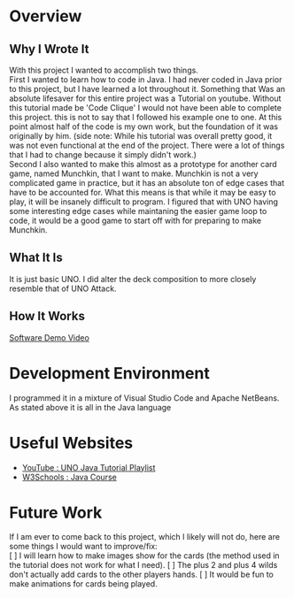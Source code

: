 # Overview

## Why I Wrote It
With this project I wanted to accomplish two things.  
First I wanted to learn how to code in Java. I had never coded in Java prior to this project, but I have learned a lot throughout it. Something that Was an absolute lifesaver for this entire project was a Tutorial on youtube. Without this tutorial made be 'Code Clique' I would not have been able to complete this project. this is not to say that I followed his example one to one. At this point almost half of the code is my own work, but the foundation of it was originally by him. (side note: While his tutorial was overall pretty good, it was not even functional at the end of the project. There were a lot of things that I had to change because it simply didn't work.)  
Second I also wanted to make this almost as a prototype for another card game, named Munchkin, that I want to make. Munchkin is not a very complicated game in practice, but it has an absolute ton of edge cases that have to be accounted for. What this means is that while it may be easy to play, it will be insanely difficult to program. I figured that with UNO having some interesting edge cases while maintaning the easier game loop to code, it would be a good game to start off with for preparing to make Munchkin.  

## What It Is
It is just basic UNO. I did alter the deck composition to more closely resemble that of UNO Attack.

## How It Works
[Software Demo Video](https://youtu.be/-eQc6P5f-gI)

# Development Environment

I programmed it in a mixture of Visual Studio Code and Apache NetBeans. As stated above it is all in the Java language


# Useful Websites

* [YouTube : UNO Java Tutorial Playlist](https://youtube.com/playlist?list=PLu_zq6omCvuQ_ZoKnE8-CE2nF113p9pxd&si=XgzfzLt0_6q0t63W)
* [W3Schools : Java Course](https://www.w3schools.com/java/default.asp)

# Future Work

If I am ever to come back to this project, which I likely will not do, here are some things I would want to improve/fix:  
[ ] I will learn how to make images show for the cards (the method used in the tutorial does not work for what I need).
[ ] The plus 2 and plus 4 wilds don't actually add cards to the other players hands.
[ ] It would be fun to make animations for cards being played.